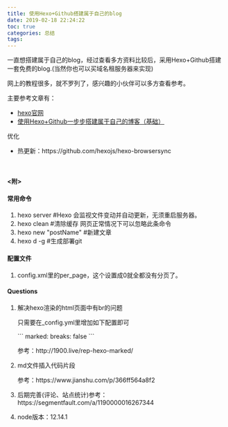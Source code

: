 ```yaml
---
title: 使用Hexo+Github搭建属于自己的blog
date: 2019-02-18 22:24:22
toc: true
categories: 总结
tags:
---
```

<p>一直想搭建属于自己的blog，经过查看多方资料比较后，采用Hexo+Github搭建一套免费的blog.(当然你也可以买域名租服务器来实现)</p>
<!-- more -->
<p>网上的教程很多，就不罗列了，感兴趣的小伙伴可以多方查看参考。</p>

<p>主要参考文章有：</p>
<ul>
    <li><a href="https://hexo.io/" target="_blank">hexo官网</a></li>
    <li><a href="https://www.cnblogs.com/fengxiongZz/p/7707219.html"  target="_blank">使用Hexo+Github一步步搭建属于自己的博客（基础）</a></li>
</ul>

<p>优化</p>
<ul>
    <li>热更新：https://github.com/hexojs/hexo-browsersync</li>
</ul>

<h4 style="margin-top:50px;"><附></h4>
<h4>常用命令</h4>
<ol>
    <li>hexo server #Hexo 会监视文件变动并自动更新，无须重启服务器。</li>
    <li>hexo clean #清除缓存 网页正常情况下可以忽略此条命令</li>
    <li>hexo new "postName" #新建文章</li>
    <li>hexo d -g #生成部署git</li>
</ol>

<h4>配置文件</h4>
<ol>
    <li>config.xml里的per_page，这个设置成0就全都没有分页了。</li>
</ol>

<h4>Questions</h4>
<ol>
    <li>
        <p>解决hexo渲染的html页面中有br的问题<p>
        <p>只需要在_config.yml里增加如下配置即可</p>
        ```
        marked:
            breaks: false
        ```
        <p>参考：http://1900.live/rep-hexo-marked/<p>
    </li>
    <li>
        <p>md文件插入代码片段</p>
        <p>参考：https://www.jianshu.com/p/366ff564a8f2</p>
    </li>
    <li>
        <p>后期完善(评论、站点统计)参考：https://segmentfault.com/a/1190000016267344</p>
    </li>
    <li>
      <p>node版本：12.14.1</p>
    </li>
</ol>

<div style="margin-bottom:50px"></div>
